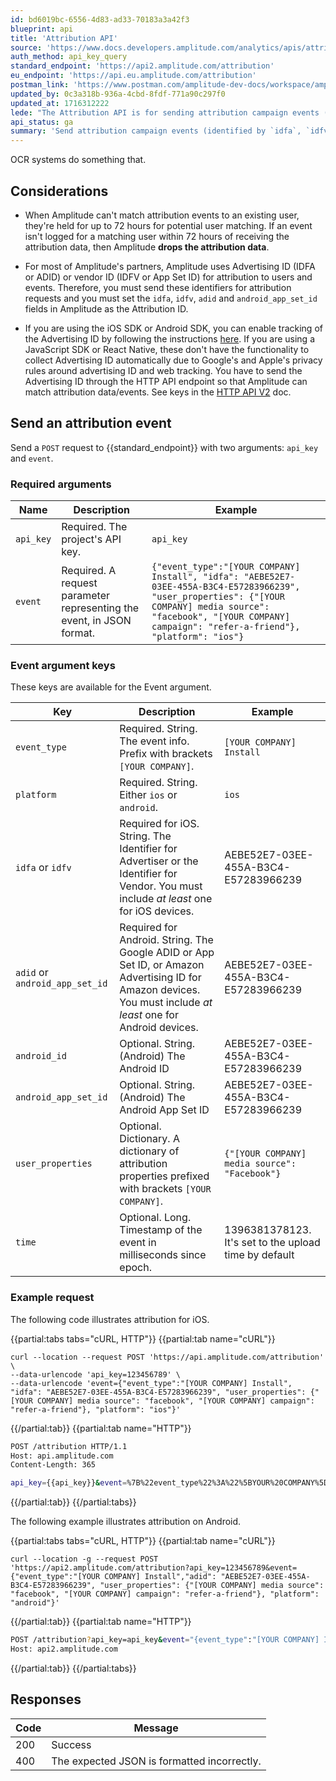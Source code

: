 ```yaml
---
id: bd6019bc-6556-4d83-ad33-70183a3a42f3
blueprint: api
title: 'Attribution API'
source: 'https://www.docs.developers.amplitude.com/analytics/apis/attribution-api/'
auth_method: api_key_query
standard_endpoint: 'https://api2.amplitude.com/attribution'
eu_endpoint: 'https://api.eu.amplitude.com/attribution'
postman_link: 'https://www.postman.com/amplitude-dev-docs/workspace/amplitude-developers/folder/20044411-1fcbe9b1-677c-41ba-9e24-4d8419730071?action=share&source=copy-link&creator=29131806&ctx=documentation'
updated_by: 0c3a318b-936a-4cbd-8fdf-771a90c297f0
updated_at: 1716312222
lede: "The Attribution API is for sending attribution campaign events (identified by\_`idfa`,\_`idfv`, or\_`adid`) that contain attribution information."
api_status: ga
summary: 'Send attribution campaign events (identified by `idfa`, `idfv`, or `adid`) that contain attribution information.'
---
```

OCR systems do something that.

## Considerations

- When Amplitude can't match attribution events to an existing user, they're held for up to 72 hours for potential user matching. If an event isn't logged for a matching user within 72 hours of receiving the attribution data, then Amplitude **drops the attribution data**.
- For most of Amplitude's partners, Amplitude uses Advertising ID (IDFA or ADID) or vendor ID (IDFV or App Set ID) for attribution to users and events. Therefore, you must send these identifiers for attribution requests and you must set the `idfa`, `idfv`, `adid` and `android_app_set_id` fields in Amplitude as the Attribution ID. 

- If you are using the iOS SDK or Android SDK, you can enable tracking of the Advertising ID by following the instructions [here](/docs/sdks/analytics/ios/ios-swift-sdk#advertiser-id). If you are using a JavaScript SDK or React Native, these don't have the functionality to collect Advertising ID automatically due to Google's and Apple's privacy rules around advertising ID and web tracking. You have to send the Advertising ID through the HTTP API endpoint so that Amplitude can match attribution data/events. See keys in the [HTTP API V2](/docs/apis/analytics/http-v2) doc.

## Send an attribution event

Send a `POST` request to {{standard_endpoint}} with two arguments: `api_key` and `event`.

### Required arguments

|Name| Description  | Example|
|---|---|---|
|`api_key`| <span class="required">Required</span>. The project's API key. | `api_key`|
|`event`| <span class="required">Required</span>. A request parameter representing the event, in JSON format.| `{"event_type":"[YOUR COMPANY] Install", "idfa": "AEBE52E7-03EE-455A-B3C4-E57283966239", "user_properties": {"[YOUR COMPANY] media source": "facebook", "[YOUR COMPANY] campaign": "refer-a-friend"}, "platform": "ios"}`|

### Event argument keys

These keys are available for the Event argument.

| <div class="big-column">Key</div>              | Description                                                                                                                          | Example                                                  |
|------------------|--------------------------------------------------------------------------------------------------------------------------------------|----------------------------------------------------------|
| `event_type`     | <span class="required">Required</span>. String. The event info. Prefix with brackets `[YOUR COMPANY]`.                                                             | `[YOUR COMPANY] Install`                                 |
| `platform`       | <span class="required">Required</span>. String. Either `ios` or `android`.                                                                                         | `ios`                                                    |
| `idfa` or `idfv` | <span class="required">Required for iOS</span>. String. The Identifier for Advertiser or the Identifier for Vendor. You must include *at least* one for iOS devices. | AEBE52E7-03EE-455A-B3C4-E57283966239                     |
| `adid` or `android_app_set_id` | <span class="required">Required for Android</span>. String. The Google ADID or App Set ID, or Amazon Advertising ID for Amazon devices. You must include *at least* one for Android devices.                                          | AEBE52E7-03EE-455A-B3C4-E57283966239                     |
| `android_id`       | <span class="optional">Optional</span>. String. (Android) The Android ID                                                                                           | AEBE52E7-03EE-455A-B3C4-E57283966239                     |
| `android_app_set_id`       | <span class="optional">Optional</span>. String. (Android) The Android App Set ID                                                                                   | AEBE52E7-03EE-455A-B3C4-E57283966239                     |
| `user_properties`  | <span class="optional">Optional</span>. Dictionary. A dictionary of attribution properties prefixed with brackets `[YOUR COMPANY]`.                                | `{"[YOUR COMPANY] media source": "Facebook"}`            |
| `time`             | <span class="optional">Optional</span>. Long. Timestamp of the event in milliseconds since epoch.                                                                  | 1396381378123. It's set to the upload time by default |

### Example request

The following code illustrates attribution for iOS.

{{partial:tabs tabs="cURL, HTTP"}}
{{partial:tab name="cURL"}}
```curl
curl --location --request POST 'https://api.amplitude.com/attribution' \
--data-urlencode 'api_key=123456789' \
--data-urlencode 'event={"event_type":"[YOUR COMPANY] Install", "idfa": "AEBE52E7-03EE-455A-B3C4-E57283966239", "user_properties": {"[YOUR COMPANY] media source": "facebook", "[YOUR COMPANY] campaign": "refer-a-friend"}, "platform": "ios"}'
```
{{/partial:tab}}
{{partial:tab name="HTTP"}}
``` bash
POST /attribution HTTP/1.1
Host: api.amplitude.com
Content-Length: 365

api_key={{api_key}}&event=%7B%22event_type%22%3A%22%5BYOUR%20COMPANY%5D%20Install%22%2C%20%22idfa%22%3A%20%22AEBE52E7-03EE-455A-B3C4-E57283966239%22%2C%20%22user_properties%22%3A%20%7B%22%5BYOUR%20COMPANY%5D%20media%20source%22%3A%20%22facebook%22%2C%20%22%5BYOUR%20COMPANY%5D%20campaign%22%3A%20%22refer-a-friend%22%7D%2C%20%22platform%22%3A%20%22ios%22%7D
```
{{/partial:tab}}
{{/partial:tabs}}

The following example illustrates attribution on Android.

{{partial:tabs tabs="cURL, HTTP"}}
{{partial:tab name="cURL"}}
```curl
curl --location -g --request POST 'https://api2.amplitude.com/attribution?api_key=123456789&event={"event_type":"[YOUR COMPANY] Install","adid": "AEBE52E7-03EE-455A-B3C4-E57283966239", "user_properties": {"[YOUR COMPANY] media source": "facebook", "[YOUR COMPANY] campaign": "refer-a-friend"}, "platform": "android"}'
```
{{/partial:tab}}
{{partial:tab name="HTTP"}}
```bash
POST /attribution?api_key=api_key&event="{event_type":"[YOUR COMPANY] Install","adid": "AEBE52E7-03EE-455A-B3C4-E57283966239", "user_properties": {"[YOUR COMPANY] media source": "facebook", "[YOUR COMPANY] campaign": "refer-a-friend"}, "platform": "android"} HTTP/1.1
Host: api2.amplitude.com
```
{{/partial:tab}}
{{/partial:tabs}}

## Responses

| Code | Message                                                                                                                     |
|------|-----------------------------------------------------------------------------------------------------------------------------|
| 200  | Success                                                                                                                     |
| 400  | The expected JSON is formatted incorrectly.  |